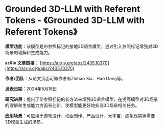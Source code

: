 # Grounded 3D-LLM with Referent Tokens - 《Grounded 3D-LLM with Referent Tokens》

**模型功能**：该模型是带参照标记的接地3D语言模型，通过引入参照标记增强对3D场景的理解和生成能力。

**arXiv 文章链接**：
[https://arxiv.org/abs/2405.10370](https://arxiv.org/abs/2405.10370)

**作者/团队**：从论文页面可知作者有Zhihao Xia、Hao Dong等。

**发表日期**：2024年5月18日

**研究进展**：提出了带参照标记的新方法来增强3D语言模型，在提高模型对3D场景的理解和生成能力方面有创新，使模型能更好地处理3D场景相关任务。

**应用场景**：可应用于游戏设计、动画制作、产品设计、元宇宙、虚拟现实等需要3D模型生成的场景。